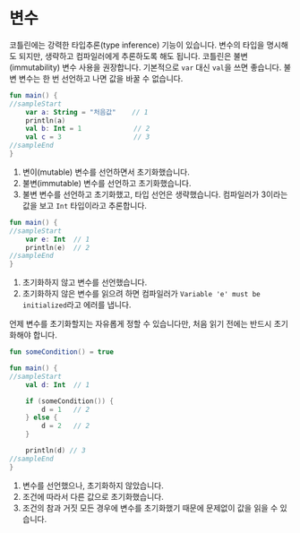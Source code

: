 # 변수

코틀린에는 강력한 타입추론(type inference) 기능이 있습니다. 변수의 타입을 명시해도 되지만, 생략하고 컴파일러에게 추론하도록 해도 됩니다. 코틀린은 불변(immutability) 변수 사용을 권장합니다. 기본적으로 `var` 대신 `val`을 쓰면 좋습니다. 불변 변수는 한 번 선언하고 나면 값을 바꿀 수 없습니다.

```kotlin
fun main() {
//sampleStart
    var a: String = "처음값"    // 1
    println(a)
    val b: Int = 1             // 2
    val c = 3                  // 3
//sampleEnd
}
```

1. 변이(mutable) 변수를 선언하면서 초기화했습니다.
2. 불변(immutable) 변수를 선언하고 초기화했습니다.
3. 불변 변수를 선언하고 초기화했고, 타입 선언은 생략했습니다. 컴파일러가 3이라는 값을 보고 `Int` 타입이라고 추론합니다.

```kotlin
fun main() {
//sampleStart
    var e: Int  // 1
    println(e)  // 2
//sampleEnd
}
```

1. 초기화하지 않고 변수를 선언했습니다.
2. 초기화하지 않은 변수를 읽으려 하면 컴파일러가 `Variable 'e' must be initialized`라고 에러를 냅니다.

언제 변수를 초기화할지는 자유롭게 정할 수 있습니다만, 처음 읽기 전에는 반드시 초기화해야 합니다.

```kotlin
fun someCondition() = true

fun main() {
//sampleStart
    val d: Int  // 1

    if (someCondition()) {
        d = 1   // 2
    } else {
        d = 2   // 2
    }

    println(d) // 3
//sampleEnd
}
```

1. 변수를 선언했으나, 초기화하지 않았습니다.
2. 조건에 따라서 다른 값으로 초기화했습니다.
3. 조건의 참과 거짓 모든 경우에 변수를 초기화했기 때문에 문제없이 값을 읽을 수 있습니다.